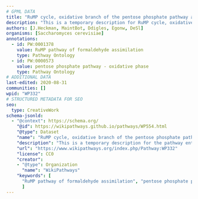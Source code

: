 ```yaml
---
# GPML DATA
title: "RuMP cycle, oxidative branch of the pentose phosphate pathway and formaldehyde assimilation"
description: "This is a temporary description for RuMP cycle, oxidative branch of the pentose phosphate pathway and formaldehyde assimilation"
authors: [J.Heckman, MaintBot, Ddigles, Egonw, DeSl]
organisms: [Saccharomyces cerevisiae]
annotations:
  - id: PW:0001378
    value: RuMP pathway of formaldehyde assimilation
    type: Pathway Ontology
  - id: PW:0000573
    value: pentose phosphate pathway - oxidative phase
    type: Pathway Ontology
# ADDITIONAL DATA
last-edited: 2020-08-31
communities: []
wpid: "WP332"
# STRUCTURED METADATA FOR SEO
seo:
  type: CreativeWork
schema-jsonld:
  - "@context": https://schema.org/
    "@id": https://wikipathways.github.io/pathways/WP554.html
    "@type": Dataset
    "name": "RuMP cycle, oxidative branch of the pentose phosphate pathway and formaldehyde assimilation"
    "description": "This is a temporary description for the pathway entitled: RuMP cycle, oxidative branch of the pentose phosphate pathway and formaldehyde assimilation"
    "url": "https://www.wikipathways.org/index.php/Pathway:WP332"
    "license": CC0
    "creator":
    - "@type": Organization
      "name": "WikiPathways"
    "keywords": [
      "RuMP pathway of formaldehyde assimilation", "pentose phosphate pathway - oxidative phase",
      ]
---
```

